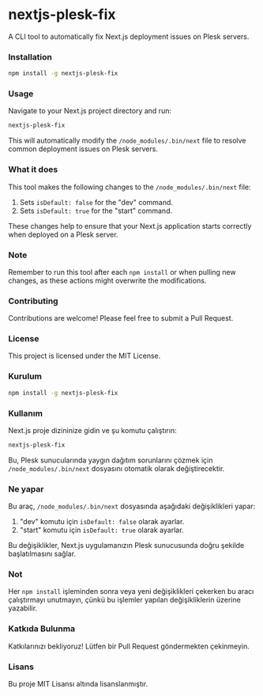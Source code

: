 # nextjs-plesk-fix

A CLI tool to automatically fix Next.js deployment issues on Plesk servers.

### Installation

```bash
npm install -g nextjs-plesk-fix
```

### Usage

Navigate to your Next.js project directory and run:

```bash
nextjs-plesk-fix
```

This will automatically modify the `/node_modules/.bin/next` file to resolve common deployment issues on Plesk servers.

### What it does

This tool makes the following changes to the `/node_modules/.bin/next` file:

1. Sets `isDefault: false` for the "dev" command.
2. Sets `isDefault: true` for the "start" command.

These changes help to ensure that your Next.js application starts correctly when deployed on a Plesk server.

### Note

Remember to run this tool after each `npm install` or when pulling new changes, as these actions might overwrite the modifications.

### Contributing

Contributions are welcome! Please feel free to submit a Pull Request.

### License

This project is licensed under the MIT License.

### Kurulum

```bash
npm install -g nextjs-plesk-fix
```

### Kullanım

Next.js proje dizininize gidin ve şu komutu çalıştırın:

```bash
nextjs-plesk-fix
```

Bu, Plesk sunucularında yaygın dağıtım sorunlarını çözmek için `/node_modules/.bin/next` dosyasını otomatik olarak değiştirecektir.

### Ne yapar

Bu araç, `/node_modules/.bin/next` dosyasında aşağıdaki değişiklikleri yapar:

1. "dev" komutu için `isDefault: false` olarak ayarlar.
2. "start" komutu için `isDefault: true` olarak ayarlar.

Bu değişiklikler, Next.js uygulamanızın Plesk sunucusunda doğru şekilde başlatılmasını sağlar.

### Not

Her `npm install` işleminden sonra veya yeni değişiklikleri çekerken bu aracı çalıştırmayı unutmayın, çünkü bu işlemler yapılan değişikliklerin üzerine yazabilir.

### Katkıda Bulunma

Katkılarınızı bekliyoruz! Lütfen bir Pull Request göndermekten çekinmeyin.

### Lisans

Bu proje MIT Lisansı altında lisanslanmıştır.
